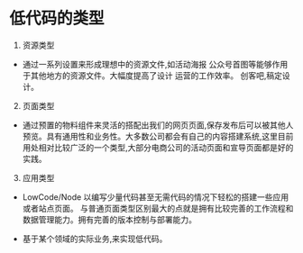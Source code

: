 # 低代码的类型
1. 资源类型
* 通过一系列设置来形成理想中的资源文件,如活动海报 公众号首图等能够作用于其他地方的资源文件。大幅度提高了设计 运营的工作效率。 创客吧,稿定设计。
2. 页面类型
* 通过预置的物料组件来灵活的搭配出我们的网页页面,保存发布后可以被其他人预览。具有通用性和业务性。大多数公司都会有自己的内容搭建系统,这里目前用处相对比较广泛的一个类型,大部分电商公司的活动页面和宣导页面都是好的实践。
3. 应用类型
* LowCode/Node 以编写少量代码甚至无需代码的情况下轻松的搭建一些应用或者站点页面。 与普通页面类型区别最大的点就是拥有比较完善的工作流程和数据管理能力。拥有完善的版本控制与部署能力。



* 基于某个领域的实际业务,来实现低代码。